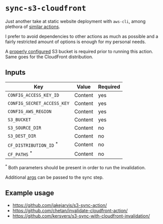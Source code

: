 # `sync-s3-cloudfront`

Just another take at static website deployment with `aws-cli`, among plethora of [similar actions](https://github.com/marketplace?type=actions&query=s3).

I prefer to avoid dependencies to other actions as much as possible and a fairly restricted amount of options is enough for my personal needs.

A [properly configured](https://docs.aws.amazon.com/AmazonS3/latest/dev/WebsiteAccessPermissionsReqd.html) S3 bucket is required prior to running this action. Same goes for the CloudFront distribution.

## Inputs

| Key                                | Value   | Required |
| ---------------------------------- | ------- | -------- |
| `CONFIG_ACCESS_KEY_ID`             | Content | yes      |
| `CONFIG_SECRET_ACCESS_KEY`         | Content | yes      |
| `CONFIG_AWS_REGION`                | Content | yes      |
| `S3_BUCKET`                        | Content | yes      |
| `S3_SOURCE_DIR`                    | Content | no       |
| `S3_DEST_DIR`                      | Content | no       |
| `CF_DISTRIBUTION_ID` <sup>\*</sup> | Content | no       |
| `CF_PATHS` <sup>\*</sup>           | Content | no       |

<sup>\*</sup> Both parameters should be present in order to run the invalidation.

Additional [args](https://docs.aws.amazon.com/cli/latest/reference/s3/sync.html#options) can be passed to the sync step.

## Example usage

- https://github.com/jakejarvis/s3-sync-action/
- https://github.com/chetan/invalidate-cloudfront-action/
- https://github.com/kersvers/s3-sync-with-cloudfront-invalidation/
